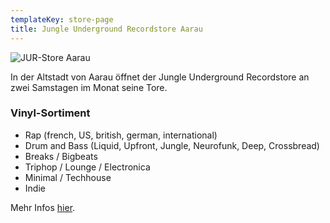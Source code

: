 ```yaml
---
templateKey: store-page
title: Jungle Underground Recordstore Aarau
---
```

![](/img/record-store.jpg "JUR-Store Aarau")

In der Altstadt von Aarau öffnet der Jungle Underground Recordstore an zwei Samstagen im Monat seine Tore. 

### Vinyl-Sortiment

* Rap (french, US, british, german, international) 
* Drum and Bass  (Liquid, Upfront, Jungle, Neurofunk, Deep, Crossbread) 
* Breaks / Bigbeats
* Triphop / Lounge / Electronica
* Minimal / Techhouse
* Indie

Mehr Infos [hier](https://www.facebook.com/groups/542491245766121/about/).
